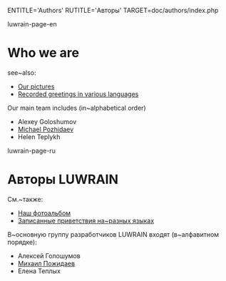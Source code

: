 
ENTITLE='Authors'
RUTITLE='Авторы'
TARGET=doc/authors/index.php

luwrain-page-en

# Who we are

see~also:

* [Our pictures](local:/community/album/)
* [Recorded greetings in various languages](http://download.luwrain.org/media/greeting/langs/)

Our main team includes (in~alphabetical order)

* Alexey Goloshumov
* [Michael Pozhidaev](http://marigostra.com)
* Helen Teplykh

luwrain-page-ru

# Авторы LUWRAIN

См.~также:

* [Наш фотоальбом](local:/community/album/)
* [Записанные приветствия на~разных языках](http://download.luwrain.org/media/greeting/langs/)

В~основную группу разработчиков LUWRAIN входят (в~алфавитном порядке):

* Алексей Голошумов
* [Михаил Пожидаев](http://marigostra.ru)
* Елена Теплых
